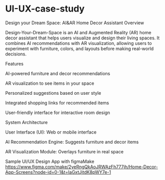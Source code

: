 # UI-UX-case-study
Design your Dream Space: AI&amp;AR Home Decor Assistant
Overview

Design-Your-Dream-Space is an AI and Augmented Reality (AR) home decor assistant that helps users visualize and design their living spaces. It combines AI recommendations with AR visualization, allowing users to experiment with furniture, colors, and layouts before making real-world decisions.

Features

AI-powered furniture and decor recommendations

AR visualization to see items in your space

Personalized suggestions based on user style

Integrated shopping links for recommended items

User-friendly interface for interactive room design

System Architecture

User Interface (UI): Web or mobile interface

AI Recommendation Engine: Suggests furniture and decor items

AR Visualization Module: Overlays furniture in real space

Sample UI/UX Design App with figmaMake
https://www.figma.com/make/2yeRngQkAoJRWAzFh777jh/Home-Decor-App-Screens?node-id=0-1&t=IaGxtJjtdK8pWY7e-1
